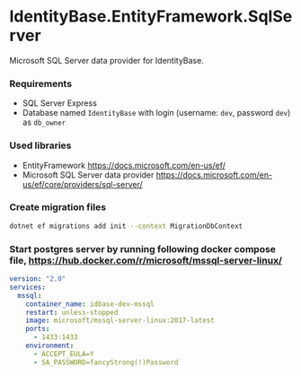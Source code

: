 # IdentityBase.EntityFramework.SqlServer

Microsoft SQL Server data provider for IdentityBase.

### Requirements 

- SQL Server Express
- Database named `IdentityBase` with login (username: `dev`, password `dev`) as `db_owner`

### Used libraries

- EntityFramework https://docs.microsoft.com/en-us/ef/
- Microsoft SQL Server data provider https://docs.microsoft.com/en-us/ef/core/providers/sql-server/

### Create migration files

```sh
dotnet ef migrations add init --context MigrationDbContext
```

### Start postgres server by running following docker compose file, https://hub.docker.com/r/microsoft/mssql-server-linux/

```yaml
version: "2.0"
services:
  mssql:
    container_name: idbase-dev-mssql
    restart: unless-stopped
    image: microsoft/mssql-server-linux:2017-latest
    ports:
      - 1433:1433
    environment:
      - ACCEPT_EULA=Y
      - SA_PASSWORD=fancyStrong(!)Password
```